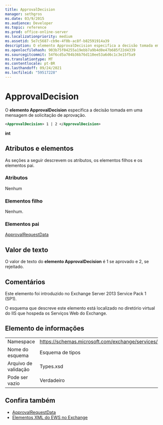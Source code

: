 ```yaml
---
title: ApprovalDecision
manager: sethgros
ms.date: 03/9/2015
ms.audience: Developer
ms.topic: reference
ms.prod: office-online-server
ms.localizationpriority: medium
ms.assetid: 5e7c5687-cb9e-4f0b-ac8f-b82591914a39
description: O elemento ApprovalDecision especifica a decisão tomada em uma mensagem de solicitação de aprovação.
ms.openlocfilehash: 903b75f04255a19ebb7a9b4d0e47b685f22d4339
ms.sourcegitcommit: 54f6cd5a704b36b76d110ee53a6d6c1c3e15f5a9
ms.translationtype: MT
ms.contentlocale: pt-BR
ms.lasthandoff: 09/24/2021
ms.locfileid: "59517228"
---
```

# <a name="approvaldecision"></a>ApprovalDecision

O **elemento ApprovalDecision** especifica a decisão tomada em uma mensagem de solicitação de aprovação. 
  
```XML
<ApprovalDecision> 1 | 2 </ApprovalDecision>
```

 **int**
## <a name="attributes-and-elements"></a>Atributos e elementos

As seções a seguir descrevem os atributos, os elementos filhos e os elementos pai.
  
### <a name="attributes"></a>Atributos

Nenhum
  
### <a name="child-elements"></a>Elementos filho

Nenhum.
  
### <a name="parent-elements"></a>Elementos pai

[ApprovalRequestData](approvalrequestdata.md)
  
## <a name="text-value"></a>Valor de texto

O valor de texto do **elemento ApprovalDecision** é 1 se aprovado e 2, se rejeitado. 
  
## <a name="remarks"></a>Comentários

Este elemento foi introduzido no Exchange Server 2013 Service Pack 1 (SP1).
  
O esquema que descreve este elemento está localizado no diretório virtual do IIS que hospeda os Serviços Web do Exchange.
  
## <a name="element-information"></a>Elemento de informações

|||
|:-----|:-----|
|Namespace  <br/> |https://schemas.microsoft.com/exchange/services/2006/types  <br/> |
|Nome do esquema  <br/> |Esquema de tipos  <br/> |
|Arquivo de validação  <br/> |Types.xsd  <br/> |
|Pode ser vazio  <br/> |Verdadeiro  <br/> |
   
## <a name="see-also"></a>Confira também

- [ApprovalRequestData](approvalrequestdata.md)
- [Elementos XML do EWS no Exchange](ews-xml-elements-in-exchange.md)

